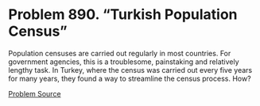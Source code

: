 # Problem 890. “Turkish Population Census”

Population censuses are carried out regularly in most countries. For government agencies, this is a troublesome, painstaking and relatively lengthy task. In Turkey, where the census was carried out every five years for many years, they found a way to streamline the census process. How?

[Problem Source](https://www.trizland.ru/tasks/5446/)